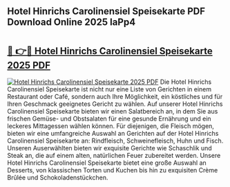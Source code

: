 ## Hotel Hinrichs Carolinensiel Speisekarte PDF Download Online 2025 IaPp4

# <h2><a href="http://gcc4l0m.nevu.top/?p=Hotel+Hinrichs+Carolinensiel+Speisekarte">🔗 👉🔴 Hotel Hinrichs Carolinensiel Speisekarte 2025 PDF</a></h2>

[![Hotel Hinrichs Carolinensiel Speisekarte 2025 PDF](https://i.imgur.com/dBaPXMq.png)](http://gcc4l0m.nevu.top/?p=Hotel+Hinrichs+Carolinensiel+Speisekarte)
Die Hotel Hinrichs Carolinensiel Speisekarte ist nicht nur eine Liste von Gerichten in einem Restaurant oder Café, sondern auch Ihre Möglichkeit, ein köstliches und für Ihren Geschmack geeignetes Gericht zu wählen. Auf unserer Hotel Hinrichs Carolinensiel Speisekarte bieten wir einen Salatbereich an, in dem Sie aus frischen Gemüse- und Obstsalaten für eine gesunde Ernährung und ein leckeres Mittagessen wählen können. Für diejenigen, die Fleisch mögen, bieten wir eine umfangreiche Auswahl an Gerichten auf der Hotel Hinrichs Carolinensiel Speisekarte an: Rindfleisch, Schweinefleisch, Huhn und Fisch. Unseren Auserwählten bieten wir exquisite Gerichte wie Schaschlik und Steak an, die auf einem alten, natürlichen Feuer zubereitet werden. Unsere Hotel Hinrichs Carolinensiel Speisekarte bietet eine große Auswahl an Desserts, von klassischen Torten und Kuchen bis hin zu exquisiten Crème Brûlée und Schokoladenstückchen.
